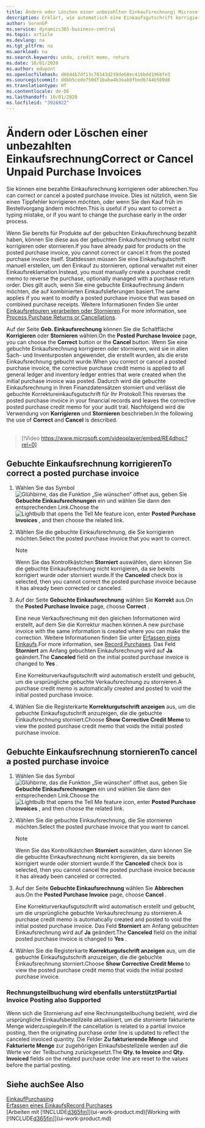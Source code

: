 ```yaml
---
title: Ändern oder Löschen einer unbezahlten Einkaufsrechnung| Microsoft Docs
description: Erklärt, wie automatisch eine Einkaufsgutschrift korrigiert, abgebrochen oder rückgängig gemacht wird und eine gebuchte Einkaufsrechnung erstellt wird.
author: SorenGP
ms.service: dynamics365-business-central
ms.topic: article
ms.devlang: na
ms.tgt_pltfrm: na
ms.workload: na
ms.search.keywords: undo, credit memo, return
ms.date: 10/01/2020
ms.author: edupont
ms.openlocfilehash: d6644b7df13c70143d239de68ec419bdd196bfe3
ms.sourcegitcommit: ddbb5cede750df1baba4b3eab8fbed6744b5b9d6
ms.translationtype: HT
ms.contentlocale: de-DE
ms.lasthandoff: 10/01/2020
ms.locfileid: "3926922"
---
```

# <a name="correct-or-cancel-unpaid-purchase-invoices"></a><span data-ttu-id="2dc8d-103">Ändern oder Löschen einer unbezahlten Einkaufsrechnung</span><span class="sxs-lookup"><span data-stu-id="2dc8d-103">Correct or Cancel Unpaid Purchase Invoices</span></span>

<span data-ttu-id="2dc8d-104">Sie können eine bezahlte Einkaufsrechnung korrigieren oder abbrechen.</span><span class="sxs-lookup"><span data-stu-id="2dc8d-104">You can correct or cancel a posted purchase invoice.</span></span> <span data-ttu-id="2dc8d-105">Dies ist nützlich, wenn Sie einen Tippfehler korrigieren möchten, oder wenn Sie den Kauf früh im Bestellvorgang ändern möchten.</span><span class="sxs-lookup"><span data-stu-id="2dc8d-105">This is useful if you want to correct a typing mistake, or if you want to change the purchase early in the order process.</span></span>

<span data-ttu-id="2dc8d-106">Wenn Sie bereits für Produkte auf der gebuchten Einkaufsrechnung bezahlt haben, können Sie diese aus der gebuchten Einkaufsrechnung selbst nicht korrigieren oder stornieren.</span><span class="sxs-lookup"><span data-stu-id="2dc8d-106">If you have already paid for products on the posted purchase invoice, you cannot correct or cancel it from the posted purchase invoice itself.</span></span> <span data-ttu-id="2dc8d-107">Stattdessen müssen Sie eine Einkaufsgutschrift manuell erstellen, um den Einkauf zu stornieren, optional verwaltet mit einer Einkaufsreklamation.</span><span class="sxs-lookup"><span data-stu-id="2dc8d-107">Instead, you must manually create a purchase credit memo to reverse the purchase, optionally managed with a purchase return order.</span></span> <span data-ttu-id="2dc8d-108">Dies gilt auch, wenn Sie eine gebuchte Einkaufrechnung ändern möchten, die auf kombinierten Einkaufslieferungen basiert.</span><span class="sxs-lookup"><span data-stu-id="2dc8d-108">The same applies if you want to modify a posted purchase invoice that was based on combined purchase receipts.</span></span> <span data-ttu-id="2dc8d-109">Weitere Informationen finden Sie unter [Einkaufsretouren verarbeiten oder Stornieren](purchasing-how-process-purchase-returns-cancellations.md).</span><span class="sxs-lookup"><span data-stu-id="2dc8d-109">For more information, see [Process Purchase Returns or Cancellations](purchasing-how-process-purchase-returns-cancellations.md).</span></span>

<span data-ttu-id="2dc8d-110">Auf der Seite **Geb. Einkaufsrechnung** können Sie die Schaltfläche **Korrigieren** oder **Stornieren** wählen.</span><span class="sxs-lookup"><span data-stu-id="2dc8d-110">On the **Posted Purchase Invoice** page, you can choose the **Correct** button or the **Cancel** button.</span></span> <span data-ttu-id="2dc8d-111">Wenn Sie eine gebuchte Einkaufsrechnung korrigieren oder stornieren, wird sie in allen Sach- und Inventurposten angewendet, die erstellt wurden, als die erste Einkaufsrechnung gebucht wurde.</span><span class="sxs-lookup"><span data-stu-id="2dc8d-111">When you correct or cancel a posted purchase invoice, the corrective purchase credit memo is applied to all general ledger and inventory ledger entries that were created when the initial purchase invoice was posted.</span></span> <span data-ttu-id="2dc8d-112">Dadurch wird die gebuchte Einkaufsrechnung in Ihren Finanzdatensätzen storniert und verlässt die gebuchte Korrektureinkaufsgutschrift für Ihr Protokoll.</span><span class="sxs-lookup"><span data-stu-id="2dc8d-112">This reverses the posted purchase invoice in your financial records and leaves the corrective posted purchase credit memo for your audit trail.</span></span> <span data-ttu-id="2dc8d-113">Nachfolgend wird die Verwendung von **Korrigieren** und **Stornieren** beschrieben.</span><span class="sxs-lookup"><span data-stu-id="2dc8d-113">In the following the use of **Correct** and **Cancel** is described.</span></span>
<br><br>
> [!Video https://www.microsoft.com/videoplayer/embed/RE4dhoc?rel=0]

## <a name="to-correct-a-posted-purchase-invoice"></a><span data-ttu-id="2dc8d-114">Gebuchte Einkaufsrechnung korrigieren</span><span class="sxs-lookup"><span data-stu-id="2dc8d-114">To correct a posted purchase invoice</span></span>
1. <span data-ttu-id="2dc8d-115">Wählen Sie das Symbol ![Glühbirne, das die Funktion „Sie wünschen“ öffnet](media/ui-search/search_small.png "Was möchten Sie tun?") aus, geben Sie **Gebuchte Einkaufsrechnungen** ein und wählen Sie dann den entsprechenden Link.</span><span class="sxs-lookup"><span data-stu-id="2dc8d-115">Choose the ![Lightbulb that opens the Tell Me feature](media/ui-search/search_small.png "Tell me what you want to do") icon, enter **Posted Purchase Invoices** , and then choose the related link.</span></span>  
2. <span data-ttu-id="2dc8d-116">Wählen Sie die gebuchte Einkaufsrechnung, die Sie korrigieren möchten.</span><span class="sxs-lookup"><span data-stu-id="2dc8d-116">Select the posted purchase invoice that you want to correct.</span></span>  

    > [!NOTE]  
    >   <span data-ttu-id="2dc8d-117">Wenn Sie das Kontrollkästchen **Storniert** auswählen, dann können Sie die gebuchte Einkaufsrechnung nicht korrigieren, da sie bereits korrigiert wurde oder storniert wurde.</span><span class="sxs-lookup"><span data-stu-id="2dc8d-117">If the **Canceled** check box is selected, then you cannot correct the posted purchase invoice because it has already been corrected or canceled.</span></span>
3. <span data-ttu-id="2dc8d-118">Auf der Seite **Gebuchte Einkaufsrechnung** wählen Sie **Korrekt** aus.</span><span class="sxs-lookup"><span data-stu-id="2dc8d-118">On the **Posted Purchase Invoice** page, choose **Correct** .</span></span>

    <span data-ttu-id="2dc8d-119">Eine neue Verkaufsrechnung mit den gleichen Informationen wird erstellt, auf dem Sie die Korrektur machen können.</span><span class="sxs-lookup"><span data-stu-id="2dc8d-119">A new purchase invoice with the same information is created where you can make the correction.</span></span> <span data-ttu-id="2dc8d-120">Weitere Informationen finden Sie unter [Erfassen eines Einkaufs](purchasing-how-record-purchases.md).</span><span class="sxs-lookup"><span data-stu-id="2dc8d-120">For more information, see [Record Purchases](purchasing-how-record-purchases.md).</span></span> <span data-ttu-id="2dc8d-121">Das Feld **Storniert** am Anfang gebuchten Einkaufsrechnung wird auf **Ja** geändert.</span><span class="sxs-lookup"><span data-stu-id="2dc8d-121">The **Canceled** field on the initial posted purchase invoice is changed to **Yes** .</span></span>

    <span data-ttu-id="2dc8d-122">Eine Korrekturverkaufsgutschrift wird automatisch erstellt und gebucht, um die ursprüngliche gebuchte Verkaufsrechnung zu stornieren.</span><span class="sxs-lookup"><span data-stu-id="2dc8d-122">A purchase credit memo is automatically created and posted to void the initial posted purchase invoice.</span></span>
4. <span data-ttu-id="2dc8d-123">Wählen Sie die Registerkarte **Korrekturgutschrift anzeigen** aus, um die gebuchte Einkaufsgutschrift anzuzeigen, die die gebuchte Einkaufsrechnung storniert.</span><span class="sxs-lookup"><span data-stu-id="2dc8d-123">Choose **Show Corrective Credit Memo** to view the posted purchase credit memo that voids the initial posted purchase invoice.</span></span>

## <a name="to-cancel-a-posted-purchase-invoice"></a><span data-ttu-id="2dc8d-124">Gebuchte Einkaufsrechnung stornieren</span><span class="sxs-lookup"><span data-stu-id="2dc8d-124">To cancel a posted purchase invoice</span></span>
1. <span data-ttu-id="2dc8d-125">Wählen Sie das Symbol ![Glühbirne, das die Funktion „Sie wünschen“ öffnet](media/ui-search/search_small.png "Was möchten Sie tun?") aus, geben Sie **Gebuchte Einkaufsrechnungen** ein und wählen Sie dann den entsprechenden Link.</span><span class="sxs-lookup"><span data-stu-id="2dc8d-125">Choose the ![Lightbulb that opens the Tell Me feature](media/ui-search/search_small.png "Tell me what you want to do") icon, enter **Posted Purchase Invoices** , and then choose the related link.</span></span>  
2. <span data-ttu-id="2dc8d-126">Wählen Sie die gebuchte Einkaufsrechnung, die Sie stornieren möchten.</span><span class="sxs-lookup"><span data-stu-id="2dc8d-126">Select the posted purchase invoice that you want to cancel.</span></span>

    > [!NOTE]  
    >   <span data-ttu-id="2dc8d-127">Wenn Sie das Kontrollkästchen **Storniert** auswählen, dann können Sie die gebuchte Einkaufsrechnung nicht korrigieren, da sie bereits korrigiert wurde oder storniert wurde.</span><span class="sxs-lookup"><span data-stu-id="2dc8d-127">If the **Canceled** check box is selected, then you cannot cancel the posted purchase invoice because it has already been canceled or corrected.</span></span>
3. <span data-ttu-id="2dc8d-128">Auf der Seite **Gebuchte Einkaufsrechnung** wählen Sie **Abbrechen** aus.</span><span class="sxs-lookup"><span data-stu-id="2dc8d-128">On the **Posted Purchase Invoice** page, choose **Cancel** .</span></span>

    <span data-ttu-id="2dc8d-129">Eine Korrekturverkaufsgutschrift wird automatisch erstellt und gebucht, um die ursprüngliche gebuchte Verkaufsrechnung zu stornieren.</span><span class="sxs-lookup"><span data-stu-id="2dc8d-129">A purchase credit memo is automatically created and posted to void the initial posted purchase invoice.</span></span> <span data-ttu-id="2dc8d-130">Das Feld **Storniert** am Anfang gebuchten Einkaufsrechnung wird auf **Ja** geändert.</span><span class="sxs-lookup"><span data-stu-id="2dc8d-130">The **Canceled** field on the initial posted purchase invoice is changed to **Yes** .</span></span>
4. <span data-ttu-id="2dc8d-131">Wählen Sie die Registerkarte **Korrekturgutschrift anzeigen** aus, um die gebuchte Einkaufsgutschrift anzuzeigen, die die gebuchte Einkaufsrechnung storniert.</span><span class="sxs-lookup"><span data-stu-id="2dc8d-131">Choose **Show Corrective Credit Memo** to view the posted purchase credit memo that voids the initial posted purchase invoice.</span></span>

### <a name="partial-invoice-posting-also-supported"></a><span data-ttu-id="2dc8d-132">Rechnungsteilbuchung wird ebenfalls unterstützt</span><span class="sxs-lookup"><span data-stu-id="2dc8d-132">Partial Invoice Posting also Supported</span></span>
<span data-ttu-id="2dc8d-133">Wenn sich die Stornierung auf eine Rechnungsteilbuchung bezieht, wird die ursprüngliche Einkaufsbestellzeile aktualisiert, um die stornierte fakturierte Menge widerzuspiegeln.</span><span class="sxs-lookup"><span data-stu-id="2dc8d-133">If the cancellation is related to a partial invoice posting, then the originating purchase order line is updated to reflect the canceled invoiced quantity.</span></span> <span data-ttu-id="2dc8d-134">Die Felder **Zu fakturierende Menge** und **Fakturierte Menge** zur zugehörigen Einkaufsbestellzeile werden auf die Werte vor der Teilbuchung zurückgesetzt.</span><span class="sxs-lookup"><span data-stu-id="2dc8d-134">The **Qty. to Invoice** and **Qty. Invoiced** fields on the related purchase order line are reset to the values before the partial posting.</span></span>

## <a name="see-also"></a><span data-ttu-id="2dc8d-135">Siehe auch</span><span class="sxs-lookup"><span data-stu-id="2dc8d-135">See Also</span></span>
[<span data-ttu-id="2dc8d-136">Einkauf</span><span class="sxs-lookup"><span data-stu-id="2dc8d-136">Purchasing</span></span>](purchasing-manage-purchasing.md)  
[<span data-ttu-id="2dc8d-137">Erfassen eines Einkaufs</span><span class="sxs-lookup"><span data-stu-id="2dc8d-137">Record Purchases</span></span>](purchasing-how-record-purchases.md)  
<span data-ttu-id="2dc8d-138">[Arbeiten mit [!INCLUDE[d365fin](includes/d365fin_md.md)]](ui-work-product.md)</span><span class="sxs-lookup"><span data-stu-id="2dc8d-138">[Working with [!INCLUDE[d365fin](includes/d365fin_md.md)]](ui-work-product.md)</span></span>
